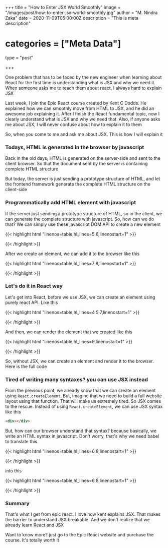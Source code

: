 +++
title = "How to Enter JSX World Smoothly"
image = "/images/post/how-to-enter-jsx-world-smoothly.jpg"
author = "M. Nindra Zaka"
date = 2020-11-09T05:00:00Z
description = "This is meta description"
# categories = ["Meta Data"]
type = "post"

+++

One problem that has to be faced by the new engineer when learning about React for the first time is understanding what is JSX and why we need it. When someone asks me to teach them about react, I always hard to explain JSX

Last week, I join the Epic React course created by Kent C Dodds. He explained how we can smoothly move from HTML to JSX, and he did an awesome job explaining it. After I finish the React fundamental topic, now I clearly understand what is JSX and why we need that. Also, if anyone asks me about JSX, I will never confuse about how to explain it to them

So, when you come to me and ask me about JSX. This is how I will explain it

### Todays, HTML is generated in the browser by javascript

Back in the old days, HTML is generated on the server-side and sent to the client browser. So that the document sent by the server is containing complete HTML structure

But today, the server is just sending a prototype structure of HTML, and let the frontend framework generate the complete HTML structure on the client-side

### Programmatically add HTML element with javascript

If the server just sending a prototype structure of HTML, so in the client, we can generate the complete structure with javascript. So, how can we do that? We can simply use these javascript DOM API to create a new element

{{< highlight html "linenos=table,hl_lines=5 6,linenostart=1" >}}
<html>
  <body>
    <div id="root"></div>
    <script>
      const div = document.createElement('div');
      div.textContent = 'Hello World';
    </script>
  </body>
</html>
{{< /highlight >}}

After we create an element, we can add it to the browser like this

{{< highlight html "linenos=table,hl_lines=7 8,linenostart=1" >}}
<html>
  <body>
    <div id="root"></div>
    <script>
      const div = document.createElement('div');
      div.textContent = 'Hello World';
      const root = document.getElementById("root");
      root.append(div);
    </script>
  </body>
</html>
{{< /highlight >}}


### Let's do it in React way

Let's get into React, before we use JSX, we can create an element using purely react API. Like this

{{< highlight html "linenos=table,hl_lines=4 5 7,linenostart=1" >}}
<html>
  <body>
    <div id="root"></div>
    <script src="https://unpkg.com/react@17.0.0/umd/react.development.js"></script>
    <script src="https://unpkg.com/react-dom@17.0.0/umd/react-dom.development.js"></script>
    <script>
      const div = React.createElement('div', { children: 'Hello World' })
      const root = document.getElementById("root");
      root.append(div);
    </script>
  </body>
</html>
{{< /highlight >}}

And then, we can render the element that we created like this

{{< highlight html "linenos=table,hl_lines=9,linenostart=1" >}}
<html>
  <body>
    <div id="root"></div>
    <script src="https://unpkg.com/react@17.0.0/umd/react.development.js"></script>
    <script src="https://unpkg.com/react-dom@17.0.0/umd/react-dom.development.js"></script>
    <script>
      const div = React.createElement('div', { children: 'Hello World' });
      const root = document.getElementById("root");
      ReactDOM.render(div, root);
    </script>
  </body>
</html>
{{< /highlight >}}

So, without JSX, we can create an element and render it to the browser. Here is the full code

### Tired of writing many syntaxes? you can use JSX instead

From the previous point, we already know that we can create an element using `React.createElement`. But, imagine that we need to build a full website layout using that function. That will make us extremely tired. So JSX comes to the rescue. Instead of using `React.createElement`, we can use JSX syntax like this 

```html
<div></div>
```


But, how can our browser understand that syntax? because basically, we write an HTML syntax in javascript. Don't worry, that's why we need babel to translate this

{{< highlight html "linenos=table,hl_lines=6 8,linenostart=1" >}}
<html>
  <body>
    <div id="root"></div>
    <script src="https://unpkg.com/react@17.0.0/umd/react.development.js"></script>
    <script src="https://unpkg.com/react-dom@17.0.0/umd/react-dom.development.js"></script>
    <script src="https://unpkg.com/@babel/standalone@7.12.4/babel.js"></script>
    <script type="text/babel">
      const div = <div>Hello World</div>;
      const root = document.getElementById("root");
      ReactDOM.render(div, root);
    </script>
  </body>
</html>
{{< /highlight >}}

into this

{{< highlight html "linenos=table,hl_lines=6 8,linenostart=1" >}}
<html>
  <body>
    <div id="root"></div>
    <script src="https://unpkg.com/react@17.0.0/umd/react.development.js"></script>
    <script src="https://unpkg.com/react-dom@17.0.0/umd/react-dom.development.js"></script>
    <script src="https://unpkg.com/@babel/standalone@7.12.4/babel.js"></script>
    <script type="text/babel">
      const div =  React.createElement('div', { children: 'Hello World' });
      const root = document.getElementById("root");
      ReactDOM.render(div, root);
    </script>
  </body>
</html>
{{< /highlight >}}

### Summary

That's what I get from epic react. I love how kent explains JSX. That makes the barrier to understand JSX breakable. And we don't realize that we already learn React and JSX

Want to know more? just go to the Epic React website and purchase the course. It's totally worth it